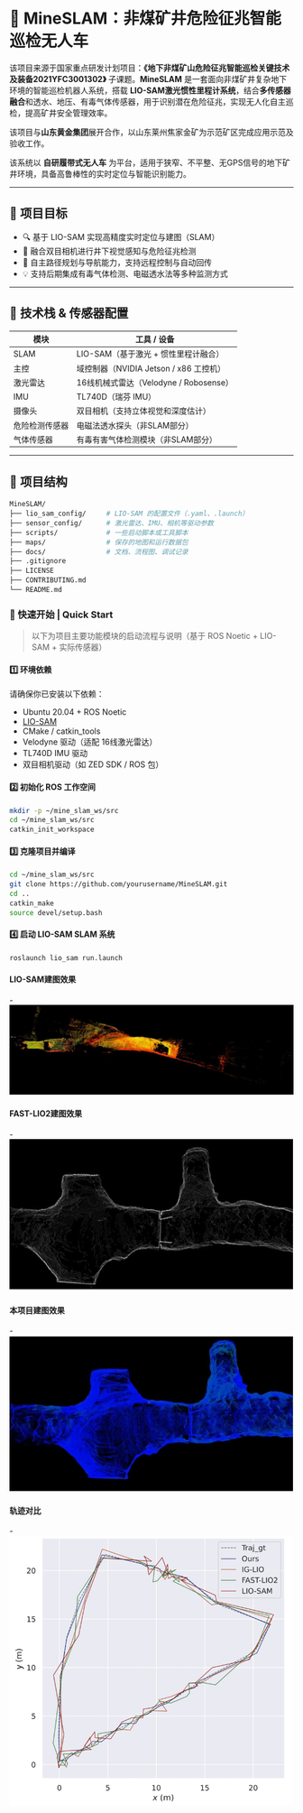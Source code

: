 # 🚜 MineSLAM：非煤矿井危险征兆智能巡检无人车

该项目来源于国家重点研发计划项目：**《地下非煤矿山危险征兆智能巡检关键技术及装备2021YFC3001302》** 子课题。**MineSLAM** 是一套面向非煤矿井复杂地下环境的智能巡检机器人系统，搭载 **LIO-SAM激光惯性里程计系统**，结合**多传感器融合**和透水、地压、有毒气体传感器，用于识别潜在危险征兆，实现无人化自主巡检，提高矿井安全管理效率。

该项目与**山东黄金集团**展开合作，以山东莱州焦家金矿为示范矿区完成应用示范及验收工作。

该系统以 **自研履带式无人车** 为平台，适用于狭窄、不平整、无GPS信号的地下矿井环境，具备高鲁棒性的实时定位与智能识别能力。

---

## 🎯 项目目标

- 🔍 基于 LIO-SAM 实现高精度实时定位与建图（SLAM）
- 🎥 融合双目相机进行井下视觉感知与危险征兆检测
- 🧭 自主路径规划与导航能力，支持远程控制与自动回传
- 💡 支持后期集成有毒气体检测、电磁透水法等多种监测方式

---

## 🔧 技术栈 & 传感器配置

| 模块            | 工具 / 设备                                |
|-----------------|--------------------------------------------|
| SLAM            | LIO-SAM（基于激光 + 惯性里程计融合）       |
| 主控            | 域控制器（NVIDIA Jetson / x86 工控机）     |
| 激光雷达        | 16线机械式雷达（Velodyne / Robosense）     |
| IMU             | TL740D（瑞芬 IMU）                         |
| 摄像头          | 双目相机（支持立体视觉和深度估计）         |
| 危险检测传感器  | 电磁法透水探头（非SLAM部分）               |
| 气体传感器      | 有毒有害气体检测模块（非SLAM部分）         |

---

## 📁 项目结构

```bash
MineSLAM/
├── lio_sam_config/     # LIO-SAM 的配置文件（.yaml、.launch）
├── sensor_config/      # 激光雷达、IMU、相机等驱动参数
├── scripts/            # 一些启动脚本或工具脚本
├── maps/               # 保存的地图和运行数据包
├── docs/               # 文档、流程图、调试记录
├── .gitignore
├── LICENSE
├── CONTRIBUTING.md
└── README.md
```

### 🚀 快速开始 | Quick Start

> 以下为项目主要功能模块的启动流程与说明（基于 ROS Noetic + LIO-SAM + 实际传感器）

#### 1️⃣ 环境依赖

请确保你已安装以下依赖：

- Ubuntu 20.04 + ROS Noetic
- [LIO-SAM](https://github.com/TixiaoShan/LIO-SAM)
- CMake / catkin_tools
- Velodyne 驱动（适配 16线激光雷达）
- TL740D IMU 驱动
- 双目相机驱动（如 ZED SDK / ROS 包）

#### 2️⃣ 初始化 ROS 工作空间

```bash
mkdir -p ~/mine_slam_ws/src
cd ~/mine_slam_ws/src
catkin_init_workspace
```
#### 3️⃣ 克隆项目并编译
```bash
cd ~/mine_slam_ws/src
git clone https://github.com/yourusername/MineSLAM.git
cd ..
catkin_make
source devel/setup.bash
```
#### 4️⃣ 启动 LIO-SAM SLAM 系统
```bash
roslaunch lio_sam run.launch
```
#### LIO-SAM建图效果
-![lio-sam](./docs/images/lio-sam.png)
#### FAST-LIO2建图效果
-![FAST-LIO2](./docs/images/FAST-LIO2.png)
#### 本项目建图效果
-![My](./docs/images/My.png)
#### 轨迹对比
-![轨迹对比](./docs/images/轨迹对比.png)
